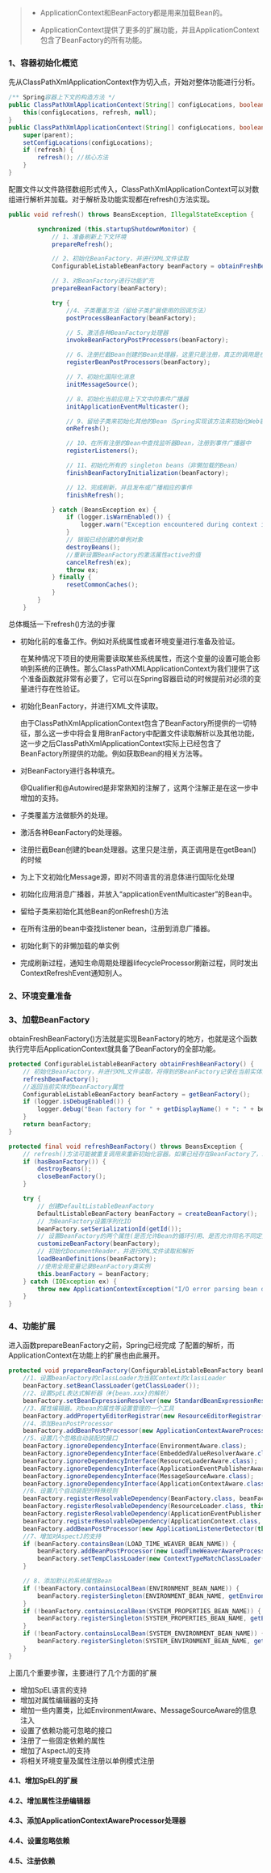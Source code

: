 > - ApplicationContext和BeanFactory都是用来加载Bean的。
>
> - ApplicationContext提供了更多的扩展功能，并且ApplicationContext包含了BeanFactory的所有功能。

### 1、容器初始化概览

先从ClassPathXmlApplicationContext作为切入点，开始对整体功能进行分析。

```java
/** Spring容器上下文的构造方法 */
public ClassPathXmlApplicationContext(String[] configLocations, boolean refresh) throws BeansException {
    this(configLocations, refresh, null);
}
public ClassPathXmlApplicationContext(String[] configLocations, boolean refresh, @Nullable ApplicationContext parent){
    super(parent);
    setConfigLocations(configLocations);
    if (refresh) {
        refresh(); //核心方法
    }
}
```

配置文件以文件路径数组形式传入，ClassPathXmlApplicationContext可以对数组进行解析并加载。对于解析及功能实现都在refresh()方法实现。

```java
public void refresh() throws BeansException, IllegalStateException {

		synchronized (this.startupShutdownMonitor) {
			// 1、准备刷新上下文环境
			prepareRefresh();

			// 2、初始化BeanFactory，并进行XML文件读取
			ConfigurableListableBeanFactory beanFactory = obtainFreshBeanFactory();

			// 3、对BeanFactory进行功能扩充
			prepareBeanFactory(beanFactory);

			try {
				//4、子类覆盖方法（留给子类扩展使用的回调方法）
				postProcessBeanFactory(beanFactory);

				// 5、激活各种BeanFactory处理器
				invokeBeanFactoryPostProcessors(beanFactory);

				// 6、注册拦截Bean创建的Bean处理器，这里只是注册，真正的调用是在getBean()的时候
				registerBeanPostProcessors(beanFactory);

				// 7、初始化国际化消息
				initMessageSource();

				// 8、初始化当前应用上下文中的事件广播器
				initApplicationEventMulticaster();

				// 9、留给子类来初始化其他的Bean（Spring实现该方法来初始化Web容器）
				onRefresh();

				// 10、在所有注册的Bean中查找监听器Bean，注册到事件广播器中
				registerListeners();

				// 11、初始化所有的 singleton beans（非懒加载的Bean）
				finishBeanFactoryInitialization(beanFactory);

				// 12、完成刷新，并且发布或广播相应的事件
				finishRefresh();

			} catch (BeansException ex) {
				if (logger.isWarnEnabled()) {
					logger.warn("Exception encountered during context initialization - cancelling refresh attempt: " + ex);
				}
				// 销毁已经创建的单例对象
				destroyBeans();
				//重新设置BeanFactory的激活属性active的值
				cancelRefresh(ex);
				throw ex;
			} finally {
				resetCommonCaches();
			}
		}
	}
```

总体概括一下refresh()方法的步骤

- 初始化前的准备工作。例如对系统属性或者环境变量进行准备及验证。

    在某种情况下项目的使用需要读取某些系统属性，而这个变量的设置可能会影响到系统的正确性。那么ClassPathXMLApplicationContext为我们提供了这个准备函数就非常有必要了，它可以在Spring容器启动的时候提前对必须的变量进行存在性验证。

- 初始化BeanFactory，并进行XML文件读取。

    由于ClassPathXmlApplicationContext包含了BeanFactory所提供的一切特征，那么这一步中将会复用BranFactory中配置文件读取解析以及其他功能，这一步之后ClassPathXmlApplicationContext实际上已经包含了BeanFactory所提供的功能。例如获取Bean的相关方法等。

- 对BeanFactory进行各种填充。

    @Qualifier和@Autowired是非常熟知的注解了，这两个注解正是在这一步中增加的支持。

- 子类覆盖方法做额外的处理。

- 激活各种BeanFactory的处理器。

- 注册拦截Bean创建的bean处理器。这里只是注册，真正调用是在getBean()的时候

- 为上下文初始化Message源，即对不同语言的消息体进行国际化处理

- 初始化应用消息广播器，并放入“applicationEventMulticaster”的Bean中。

- 留给子类来初始化其他Bean的onRefresh()方法

- 在所有注册的bean中查找listener bean，注册到消息广播器。

- 初始化剩下的非懒加载的单实例

- 完成刷新过程，通知生命周期处理器lifecycleProcessor刷新过程，同时发出ContextRefreshEvent通知别人。

### 2、环境变量准备

### 3、加载BeanFactory

obtainFreshBeanFactory()方法就是实现BeanFactory的地方，也就是这个函数执行完毕后ApplicationContext就具备了BeanFactory的全部功能。

```java
protected ConfigurableListableBeanFactory obtainFreshBeanFactory() {
    // 初始化BeanFactory，并进行XML文件读取，将得到的BeanFactory记录在当前实体的属性中
    refreshBeanFactory();
    //返回当前实体的beanFactory属性
    ConfigurableListableBeanFactory beanFactory = getBeanFactory();
    if (logger.isDebugEnabled()) {
        logger.debug("Bean factory for " + getDisplayName() + ": " + beanFactory);
    }
    return beanFactory;
}

protected final void refreshBeanFactory() throws BeansException {
    // refresh()方法可能被重复调用来重新初始化容器。如果已经存在BeanFactory了，就清理掉Bean，关闭现有的BeanFactory
    if (hasBeanFactory()) {
        destroyBeans();
        closeBeanFactory();
    }

    try {
        // 创建DefaultListableBeanFactory
        DefaultListableBeanFactory beanFactory = createBeanFactory();
        // 为BeanFactory设置序列化ID
        beanFactory.setSerializationId(getId());
        // 设置BeanFactory的两个属性(是否允许Bean的循环引用、是否允许同名不同定义的Bean、设置@Autowired和@Qulifier注解解析器)
        customizeBeanFactory(beanFactory);
        // 初始化DocumentReader，并进行XML文件读取和解析
        loadBeanDefinitions(beanFactory);
        //使用全局变量记录BeanFactory类实例
        this.beanFactory = beanFactory;
    } catch (IOException ex) {
        throw new ApplicationContextException("I/O error parsing bean definition source for " + getDisplayName(), ex);
    }
}
```

### 4、功能扩展

进入函数prepareBeanFactory之前，Spring已经完成 了配置的解析，而ApplicationContext在功能上的扩展也由此展开。

```java
protected void prepareBeanFactory(ConfigurableListableBeanFactory beanFactory) {
    //1、设置beanFactory的classLoader为当前Context的classLoader
    beanFactory.setBeanClassLoader(getClassLoader());
    //2、设置SpEL表达式解析器（#{bean.xxx}的解析）
    beanFactory.setBeanExpressionResolver(new StandardBeanExpressionResolver(beanFactory.getBeanClassLoader()));
    //3、属性编辑器。对bean的属性等设置管理的一个工具
    beanFactory.addPropertyEditorRegistrar(new ResourceEditorRegistrar(this, getEnvironment()));
	//4、添加BeanPostProcessor
    beanFactory.addBeanPostProcessor(new ApplicationContextAwareProcessor(this));
    //5、设置几个忽略自动装配的接口
    beanFactory.ignoreDependencyInterface(EnvironmentAware.class);
    beanFactory.ignoreDependencyInterface(EmbeddedValueResolverAware.class);
    beanFactory.ignoreDependencyInterface(ResourceLoaderAware.class);
    beanFactory.ignoreDependencyInterface(ApplicationEventPublisherAware.class);
    beanFactory.ignoreDependencyInterface(MessageSourceAware.class);
    beanFactory.ignoreDependencyInterface(ApplicationContextAware.class);
	//6、设置几个自动装配的特殊规则
    beanFactory.registerResolvableDependency(BeanFactory.class, beanFactory);
    beanFactory.registerResolvableDependency(ResourceLoader.class, this);
    beanFactory.registerResolvableDependency(ApplicationEventPublisher.class, this);
    beanFactory.registerResolvableDependency(ApplicationContext.class, this);
    beanFactory.addBeanPostProcessor(new ApplicationListenerDetector(this));
    //7、增加对AspectJ的支持
    if (beanFactory.containsBean(LOAD_TIME_WEAVER_BEAN_NAME)) {
        beanFactory.addBeanPostProcessor(new LoadTimeWeaverAwareProcessor(beanFactory));
        beanFactory.setTempClassLoader(new ContextTypeMatchClassLoader(beanFactory.getBeanClassLoader()));
    }

    // 8、添加默认的系统属性Bean
    if (!beanFactory.containsLocalBean(ENVIRONMENT_BEAN_NAME)) {
        beanFactory.registerSingleton(ENVIRONMENT_BEAN_NAME, getEnvironment());
    }
    if (!beanFactory.containsLocalBean(SYSTEM_PROPERTIES_BEAN_NAME)) {
        beanFactory.registerSingleton(SYSTEM_PROPERTIES_BEAN_NAME, getEnvironment().getSystemProperties());
    }
    if (!beanFactory.containsLocalBean(SYSTEM_ENVIRONMENT_BEAN_NAME)) {
        beanFactory.registerSingleton(SYSTEM_ENVIRONMENT_BEAN_NAME, getEnvironment().getSystemEnvironment());
    }
}
```

上面几个重要步骤，主要进行了几个方面的扩展

- 增加SpEL语言的支持
- 增加对属性编辑器的支持
- 增加一些内置类，比如EnvironmentAware、MessageSourceAware的信息注入
- 设置了依赖功能可忽略的接口
- 注册了一些固定依赖的属性
- 增加了AspectJ的支持
- 将相关环境变量及属性注册以单例模式注册

#### 4.1、增加SpEL的扩展



#### 4.2、增加属性注册编辑器

#### 4.3、添加ApplicationContextAwareProcessor处理器

#### 4.4、设置忽略依赖

#### 4.5、注册依赖





